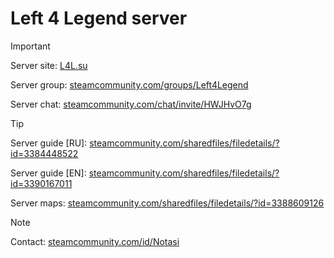 # Left 4 Legend server
> [!IMPORTANT]
> Server site: [L4L.su](https://L4L.su)
>
> Server group: [steamcommunity.com/groups/Left4Legend](https://steamcommunity.com/groups/Left4Legend)
>
> Server chat: [steamcommunity.com/chat/invite/HWJHvO7g](https://steamcommunity.com/chat/invite/HWJHvO7g)

> [!TIP]
> Server guide [RU]: [steamcommunity.com/sharedfiles/filedetails/?id=3384448522](https://steamcommunity.com/sharedfiles/filedetails/?id=3384448522)
>
> Server guide [EN]: [steamcommunity.com/sharedfiles/filedetails/?id=3390167011](https://steamcommunity.com/sharedfiles/filedetails/?id=3390167011)
>
> Server maps: [steamcommunity.com/sharedfiles/filedetails/?id=3388609126](https://steamcommunity.com/sharedfiles/filedetails/?id=3388609126)

> [!NOTE]
> Contact: [steamcommunity.com/id/Notasi](https://steamcommunity.com/id/Notasi)
